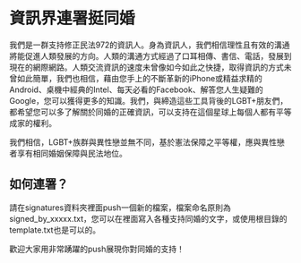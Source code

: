 # 資訊界連署挺同婚

我們是一群支持修正民法972的資訊人。身為資訊人，我們相信理性且有效的溝通將能促進人類發展的方向。人類的溝通方式經過了口耳相傳、書信、電話，發展到現在的網際網路。人類交流資訊的速度未曾像如今如此之快捷，取得資訊的方式未曾如此簡單，我們也相信，藉由您手上的不斷革新的iPhone或精益求精的Android、桌機中經典的Intel、每天必看的Facebook、解答您人生疑難的Google，您可以獲得更多的知識。我們，與締造這些工具背後的LGBT+朋友們，都希望您可以多了解關於同婚的正確資訊，可以支持在這個星球上每個人都有平等成家的權利。

我們相信，LGBT+族群與異性戀並無不同，基於憲法保障之平等權，應與異性戀者享有相同婚姻保障與民法地位。

## 如何連署？

請在signatures資料夾裡面push一個新的檔案，檔案命名原則為signed_by_xxxxx.txt，您可以在裡面寫入各種支持同婚的文字，或使用根目錄的template.txt也是可以的。

歡迎大家用非常踴躍的push展現你對同婚的支持！
